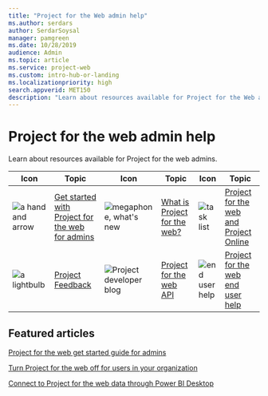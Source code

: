```yaml
---
title: "Project for the Web admin help"
ms.author: serdars
author: SerdarSoysal
manager: pamgreen
ms.date: 10/28/2019
audience: Admin
ms.topic: article
ms.service: project-web
ms.custom: intro-hub-or-landing
ms.localizationpriority: high
search.appverid: MET150
description: "Learn about resources available for Project for the Web admins."
---
```


# Project for the web admin help

Learn about resources available for Project for the web admins.

| Icon              | Topic               | Icon               |    Topic           |        Icon       |    Topic           |
| ------------- | ------------- | ------------- | ------------- | ------------- | ------------- |
| ![a hand and arrow](/office/media/icons/get-started-planner.png)  | [Get started with Project for the web for admins](project-for-the-web-get-started-guide-for-admins.md) | ![megaphone, what's new](/office/media/icons/whats-new-megaphone-project.png)  | [What is Project for the web?](https://support.office.com/article/what-is-project-for-the-web-c19b2421-3c9d-4037-97c6-f66b6e1d2eb5) | ![task list](/office/media/icons/task-list-planning-project.png)  | [Project for the web and Project Online](https://support.office.com/article/project-for-the-web-and-project-online-6569170c-5c8e-474e-a7f0-642872f62f8a) |
| ![a lightbulb](/office/media/icons/lightbulb-idea-capture-planner.png)  | [Project Feedback](https://feedbackportal.microsoft.com/feedback/forum/40792262-301c-ec11-b6e7-0022481f8472) | ![Project developer blog](/office/media/icons/api.png)  | [Project for the web API](https://developer.microsoft.com/en-us/project/blogs/) | ![end user help](/office/media/icons/help.png)  | [Project for the web end user help](https://support.office.com/project) |

## Featured articles

[Project for the web get started guide for admins](project-for-the-web-get-started-guide-for-admins.md)

[Turn Project for the web off for users in your organization](turn-project-for-the-web-off.md)

[Connect to Project for the web data through Power BI Desktop](https://support.microsoft.com/en-us/office/use-power-bi-desktop-to-connect-with-your-project-data-df4ccca1-68e9-418c-9d0f-022ac05249a2)
